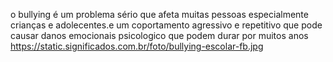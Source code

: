  o bullying é um problema sério que afeta muitas pessoas especialmente crianças e adolecentes.e um coportamento agressivo e repetitivo que pode causar danos emocionais psicologico que podem durar por muitos anos
https://static.significados.com.br/foto/bullying-escolar-fb.jpg
